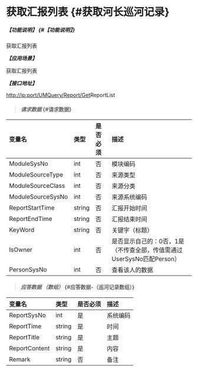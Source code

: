 # 获取汇报列表 {#获取河长巡河记录}

##### _【功能说明】_ {#【功能说明】}

获取汇报列表

_**【应用场景】**_

获取汇报列表

_**【接口地址】**_

[http://ip:port/UMQuery/Report/Get](http://ip:port/HMQuery/PatrolRiver/GetPatrolRivers)ReportList

> #### _请求数据_ {#请求数据}

| 变量名 | 类型 | 是否必须 | 描述 |
| :--- | :--- | :--- | :--- |
| ModuleSysNo | int | 否 | 模块编码 |
| ModuleSourceType | int | 否 | 来源类型 |
| ModuleSourceClass | int | 否 | 来源分类 |
| ModuleSourceSysNo | int | 否 | 来源系统编码 |
| ReportStartTime | string | 否 | 汇报开始时间 |
| ReportEndTime | string | 否 | 汇报结束时间 |
| KeyWord | string | 否 | 关键字（标题） |
| IsOwner | int | 否 | 是否显示自己的：0否，1是（不传查全部，传值需通过UserSysNo匹配Person） |
| PersonSysNo | int | 否 | 查看该人的数据 |

> #### _应答数据 （数组）_ {#应答数据-（巡河记录数组）}

| 变量名 | 类型 | 是否必须 | 描述 |
| :--- | :--- | :--- | :--- |
| ReportSysNo | int | 是 | 系统编码 |
| ReportTime | string | 是 | 时间 |
| ReportTitle | string | 是 | 主题 |
| ReportContent | string | 是 | 内容 |
| Remark | string | 否 | 备注 |



